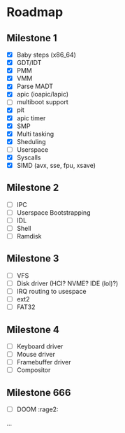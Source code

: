 # Roadmap

## Milestone 1

- [x] Baby steps (x86_64)
- [x] GDT/IDT
- [x] PMM
- [x] VMM
- [x] Parse MADT
- [x] apic (ioapic/lapic)
- [ ] multiboot support
- [x] pit
- [x] apic timer
- [x] SMP
- [X] Multi tasking
- [X] Sheduling
- [ ] Userspace
- [X] Syscalls
- [x] SIMD (avx, sse, fpu, xsave)

## Milestone 2

- [ ] IPC
- [ ] Userspace Bootstrapping
- [ ] IDL
- [ ] Shell
- [ ] Ramdisk

## Milestone 3

- [ ] VFS
- [ ] Disk driver (HCI? NVME? IDE (lol)?)
- [ ] IRQ routing to usespace
- [ ] ext2
- [ ] FAT32

## Milestone 4

- [ ] Keyboard driver
- [ ] Mouse driver
- [ ] Framebuffer driver
- [ ] Compositor

## Milestone 666

- [ ] DOOM :rage2:

...
